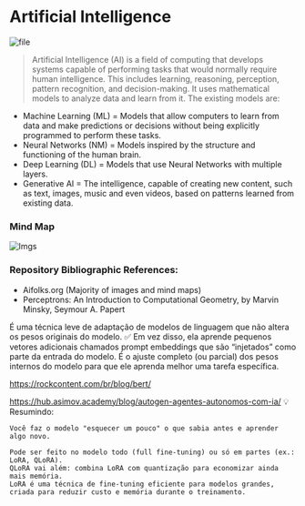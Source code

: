 # Artificial Intelligence

![file](https://github.com/user-attachments/assets/0707d875-a1fb-440c-99ba-d1a0292642cf)

> Artificial Intelligence (AI) is a field of computing that develops systems capable of performing tasks that would normally require human intelligence. This includes learning, reasoning, perception, pattern recognition, and decision-making. It uses mathematical models to analyze data and learn from it. The existing models are:

* Machine Learning (ML) = Models that allow computers to learn from data and make predictions or decisions without being explicitly programmed to perform these tasks.
* Neural Networks (NM) = Models inspired by the structure and functioning of the human brain.
* Deep Learning (DL) = Models that use Neural Networks with multiple layers.
* Generative AI = The intelligence, capable of creating new content, such as text, images, music and even videos, based on patterns learned from existing data.
  
### Mind Map

![Imgs](https://github.com/user-attachments/assets/abeade2e-6950-4da2-a21f-61ef039030c8)

### Repository Bibliographic References:
- Aifolks.org (Majority of images and mind maps)
- Perceptrons: An Introduction to Computational Geometry, by Marvin Minsky, Seymour A. Papert

É uma técnica leve de adaptação de modelos de linguagem que não altera os pesos originais do modelo.
✅ Em vez disso, ela aprende pequenos vetores adicionais chamados prompt embeddings que são “injetados” como parte da entrada do modelo.
É o ajuste completo (ou parcial) dos pesos internos do modelo para que ele aprenda melhor uma tarefa específica.

https://rockcontent.com/br/blog/bert/

https://hub.asimov.academy/blog/autogen-agentes-autonomos-com-ia/
💡 Resumindo:

    Você faz o modelo "esquecer um pouco" o que sabia antes e aprender algo novo.

    Pode ser feito no modelo todo (full fine-tuning) ou só em partes (ex.: LoRA, QLoRA).
    QLoRA vai além: combina LoRA com quantização para economizar ainda mais memória.
    LoRA é uma técnica de fine-tuning eficiente para modelos grandes, criada para reduzir custo e memória durante o treinamento.
